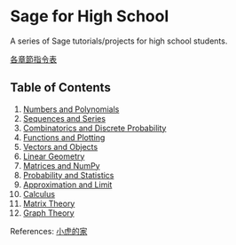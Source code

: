 # Sage for High School
A series of Sage tutorials/projects for high school students.

[各章節指令表](https://hackmd.io/@jlch3554/S16G7gv8I)

## Table of Contents
1. [Numbers and Polynomials](Numbers-and-Polynomials.ipynb)
2. [Sequences and Series](Sequences-and-Series.ipynb)
3. [Combinatorics and Discrete Probability](Combinatorics-and-Discrete-Probability.ipynb)
4. [Functions and Plotting](Functions-and-Plotting.ipynb)
5. [Vectors and Objects](Vectors-and-Objects.ipynb)
6. [Linear Geometry](Linear-Geometry.ipynb)
7. [Matrices and NumPy](Matrices-and-NumPy.ipynb)
8. [Probability and Statistics](Probability-and-Statistics.ipynb)
9. [Approximation and Limit](Approximation-and-Limit.ipynb)
10. [Calculus](Calculus.ipynb)
11. [Matrix Theory](Matrix-Theory.ipynb) 
12. [Graph Theory](Graph-Theory.ipynb)

References: [小虎的家](https://sites.google.com/view/smallhuu/%E6%95%99%E5%AD%B8%E8%B3%87%E6%96%99)
